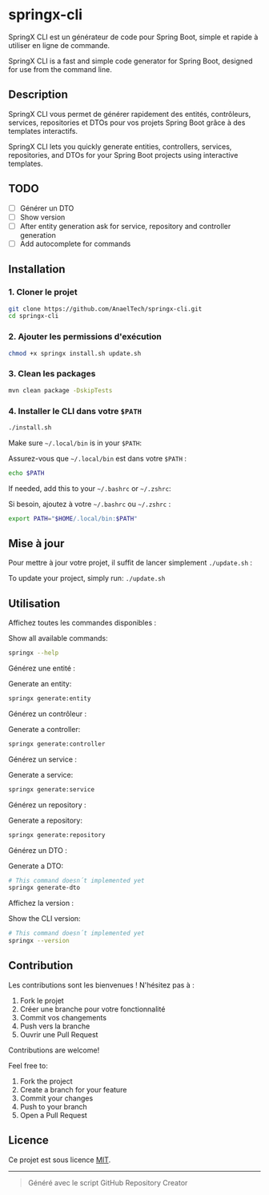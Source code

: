 # springx-cli

SpringX CLI est un générateur de code pour Spring Boot, simple et rapide à utiliser en ligne de commande.

SpringX CLI is a fast and simple code generator for Spring Boot, designed for use from the command line.

## Description

SpringX CLI vous permet de générer rapidement des entités, contrôleurs, services, repositories et DTOs pour vos projets Spring Boot grâce à des templates interactifs.

SpringX CLI lets you quickly generate entities, controllers, services, repositories, and DTOs for your Spring Boot projects using interactive templates.

## TODO

- [ ] Générer un DTO
- [ ] Show version
- [ ] After entity generation ask for service, repository and controller generation
- [ ] Add autocomplete for commands

## Installation

### 1. Cloner le projet

```bash
git clone https://github.com/AnaelTech/springx-cli.git
cd springx-cli
```

### 2. Ajouter les permissions d'exécution

```bash
chmod +x springx install.sh update.sh
```

### 3. Clean les packages

```bash
mvn clean package -DskipTests
```

### 4. Installer le CLI dans votre `$PATH`

```bash
./install.sh
```

Make sure `~/.local/bin` is in your `$PATH`:

Assurez-vous que `~/.local/bin` est dans votre `$PATH` :

```bash
echo $PATH
```

If needed, add this to your `~/.bashrc` or `~/.zshrc`:

Si besoin, ajoutez à votre `~/.bashrc` ou `~/.zshrc` :

```bash
export PATH="$HOME/.local/bin:$PATH"
```

## Mise à jour

Pour mettre à jour votre projet, il suffit de lancer simplement `./update.sh` :

To update your project, simply run: `./update.sh`

## Utilisation

Affichez toutes les commandes disponibles :

Show all available commands:

```bash
springx --help
```

Générez une entité :

Generate an entity:

```bash
springx generate:entity
```

Générez un contrôleur :

Generate a controller:

```bash
springx generate:controller
```

Générez un service :

Generate a service:

```bash
springx generate:service
```

Générez un repository :

Generate a repository:

```bash
springx generate:repository
```

Générez un DTO :

Generate a DTO:

```bash
# This command doesn´t implemented yet
springx generate-dto
```

Affichez la version :

Show the CLI version:

```bash
# This command doesn´t implemented yet
springx --version
```

## Contribution

Les contributions sont les bienvenues ! N'hésitez pas à :

1. Fork le projet
2. Créer une branche pour votre fonctionnalité
3. Commit vos changements
4. Push vers la branche
5. Ouvrir une Pull Request

Contributions are welcome!

Feel free to:

1. Fork the project
2. Create a branch for your feature
3. Commit your changes
4. Push to your branch
5. Open a Pull Request

## Licence

Ce projet est sous licence [MIT](LICENSE).

---

> Généré avec le script GitHub Repository Creator
